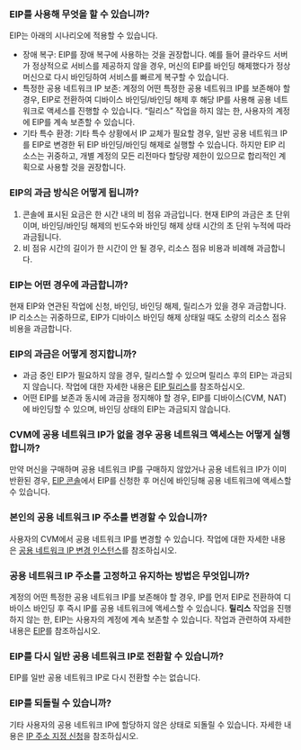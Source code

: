 ### EIP를 사용해 무엇을 할 수 있습니까?
EIP는 아래의 시나리오에 적용할 수 있습니다.
- 장애 복구: EIP를 장애 복구에 사용하는 것을 권장합니다. 예를 들어 클라우드 서버가 정상적으로 서비스를 제공하지 않을 경우, 머신의 EIP를 바인딩 해제했다가 정상 머신으로 다시 바인딩하여 서비스를 빠르게 복구할 수 있습니다.
- 특정한 공용 네트워크 IP 보존: 계정의 어떤 특정한 공용 네트워크 IP를 보존해야 할 경우, EIP로 전환하여 디바이스 바인딩/바인딩 해제 후 해당 IP를 사용해 공용 네트워크로 액세스를 진행할 수 있습니다. “릴리스” 작업을 하지 않는 한, 사용자의 계정에 EIP를 계속 보존할 수 있습니다.
- 기타 특수 환경: 기타 특수 상황에서 IP 교체가 필요할 경우, 일반 공용 네트워크 IP를 EIP로 변경한 뒤 EIP 바인딩/바인딩 해제로 실행할 수 있습니다. 하지만 EIP 리소스는 귀중하고, 개별 계정의 모든 리전마다 할당량 제한이 있으므로 합리적인 계획으로 사용할 것을 권장합니다.

### EIP의 과금 방식은 어떻게 됩니까?

1. 콘솔에 표시된 요금은 한 시간 내의 비 점유 과금입니다. 현재 EIP의 과금은 초 단위이며, 바인딩/바인딩 해제의 빈도수와 바인딩 해제 상태 시간의 초 단위 누적에 따라 과금됩니다.
2. 비 점유 시간의 길이가 한 시간이 안 될 경우, 리소스 점유 비용과 비례해 과금합니다.

### EIP는 어떤 경우에 과금합니까?
현재 EIP와 연관된 작업에 신청, 바인딩, 바인딩 해제, 릴리스가 있을 경우 과금합니다. IP 리소스는 귀중하므로, EIP가 디바이스 바인딩 해제 상태일 때도 소량의 리소스 점유 비용을 과금합니다.

### EIP의 과금은 어떻게 정지합니까?
- 과금 중인 EIP가 필요하지 않을 경우, 릴리스할 수 있으며 릴리스 후의 EIP는 과금되지 않습니다.
작업에 대한 자세한 내용은 [EIP 릴리스](https://cloud.tencent.com/document/product/215/20147)를 참조하십시오.
- 어떤 EIP를 보존과 동시에 과금을 정지해야 할 경우, EIP를 디바이스(CVM, NAT)에 바인딩할 수 있으며, 바인딩 상태의 EIP는 과금되지 않습니다.

### CVM에 공용 네트워크 IP가 없을 경우 공용 네트워크 액세스는 어떻게 실행합니까?
만약 머신을 구매하며 공용 네트워크 IP를 구매하지 않았거나 공용 네트워크 IP가 이미 반환된 경우, [EIP 콘솔](https://console.cloud.tencent.com/cvm/eip)에서 EIP를 신청한 후 머신에 바인딩해 공용 네트워크에 액세스할 수 있습니다.

### 본인의 공용 네트워크 IP 주소를 변경할 수 있습니까?

사용자의 CVM에서 공용 네트워크 IP를 변경할 수 있습니다. 작업에 대한 자세한 내용은 [공용 네트워크 IP 변경 인스턴스](https://intl.cloud.tencent.com/document/product/213/16642)를 참조하십시오.

### 공용 네트워크 IP 주소를 고정하고 유지하는 방법은 무엇입니까?

계정의 어떤 특정한 공용 네트워크 IP를 보존해야 할 경우, IP를 먼저 EIP로 전환하여 디바이스 바인딩 후 즉시 IP를 공용 네트워크에 액세스할 수 있습니다. **릴리스** 작업을 진행하지 않는 한, EIP는 사용자의 계정에 계속 보존할 수 있습니다.
작업과 관련하여 자세한 내용은 [EIP](https://intl.cloud.tencent.com/document/product/213/16586)를 참조하십시오.

### EIP를 다시 일반 공용 네트워크 IP로 전환할 수 있습니까?

EIP를 일반 공용 네트워크 IP로 다시 전환할 수는 없습니다.

### EIP를 되돌릴 수 있습니까?
기타 사용자의 공용 네트워크 IP에 할당하지 않은 상태로 되돌릴 수 있습니다. 자세한 내용은 [IP 주소 지정 신청](https://cloud.tencent.com/document/product/213/34376)을 참조하십시오.

